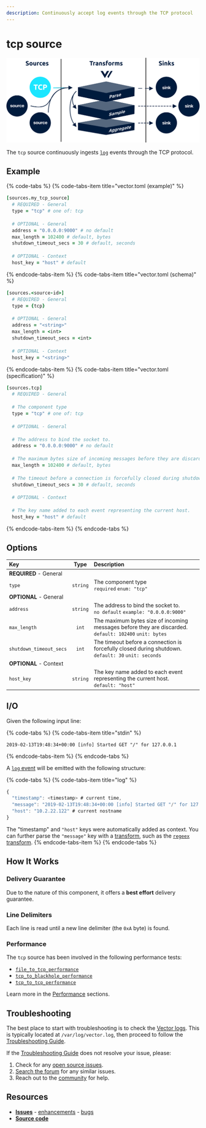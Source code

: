```yaml
---
description: Continuously accept log events through the TCP protocol
---
```


<!---
!!!WARNING!!!!

This file is autogenerated! Please do not manually edit this file.
Instead, please modify the contents of `dist/config/schema.toml`.
-->


# tcp source

![](../../../assets/tcp-source.svg)


The `tcp` source continuously ingests [`log`][log_event] events through the TCP protocol.

## Example

{% code-tabs %}
{% code-tabs-item title="vector.toml (example)" %}
```coffeescript
[sources.my_tcp_source]
  # REQUIRED - General
  type = "tcp" # one of: tcp

  # OPTIONAL - General
  address = "0.0.0.0:9000" # no default
  max_length = 102400 # default, bytes
  shutdown_timeout_secs = 30 # default, seconds

  # OPTIONAL - Context
  host_key = "host" # default
```
{% endcode-tabs-item %}
{% code-tabs-item title="vector.toml (schema)" %}
```coffeescript
[sources.<source-id>]
  # REQUIRED - General
  type = {tcp}

  # OPTIONAL - General
  address = "<string>"
  max_length = <int>
  shutdown_timeout_secs = <int>

  # OPTIONAL - Context
  host_key = "<string>"
```
{% endcode-tabs-item %}
{% code-tabs-item title="vector.toml (specification)" %}
```coffeescript
[sources.tcp]
  # REQUIRED - General

  # The component type
  type = "tcp" # one of: tcp

  # OPTIONAL - General

  # The address to bind the socket to.
  address = "0.0.0.0:9000" # no default

  # The maximum bytes size of incoming messages before they are discarded.
  max_length = 102400 # default, bytes

  # The timeout before a connection is forcefully closed during shutdown.
  shutdown_timeout_secs = 30 # default, seconds

  # OPTIONAL - Context

  # The key name added to each event representing the current host.
  host_key = "host" # default
```
{% endcode-tabs-item %}
{% endcode-tabs %}

## Options

| Key  | Type  | Description |
| :--- | :---: | :---------- |
| **REQUIRED** - General | | |
| `type` | `string` | The component type<br />`required` `enum: "tcp"` |
| **OPTIONAL** - General | | |
| `address` | `string` | The address to bind the socket to.<br />`no default` `example: "0.0.0.0:9000"` |
| `max_length` | `int` | The maximum bytes size of incoming messages before they are discarded.<br />`default: 102400` `unit: bytes` |
| `shutdown_timeout_secs` | `int` | The timeout before a connection is forcefully closed during shutdown.<br />`default: 30` `unit: seconds` |
| **OPTIONAL** - Context | | |
| `host_key` | `string` | The key name added to each event representing the current host.<br />`default: "host"` |

## I/O



Given the following input line:

{% code-tabs %}
{% code-tabs-item title="stdin" %}
```
2019-02-13T19:48:34+00:00 [info] Started GET "/" for 127.0.0.1
```
{% endcode-tabs-item %}
{% endcode-tabs %}

A [`log` event][log_event] will be emitted with the following structure:

{% code-tabs %}
{% code-tabs-item title="log" %}
```javascript
{
  "timestamp": <timestamp> # current time,
  "message": "2019-02-13T19:48:34+00:00 [info] Started GET "/" for 127.0.0.1",
  "host": "10.2.22.122" # current nostname
}
```

The "timestamp" and `"host"` keys were automatically added as context. You can further parse the `"message"` key with a [transform][transforms], such as the [`regeex` transform][regex_parser_transform].
{% endcode-tabs-item %}
{% endcode-tabs %}



## How It Works

### Delivery Guarantee

Due to the nature of this component, it offers a **best effort**
delivery guarantee.

### Line Delimiters

Each line is read until a new line delimiter (the `0xA` byte) is found.

### Performance

The `tcp` source has been involved in the following performance tests:

* [`file_to_tcp_performance`][file_to_tcp_performance_test]
* [`tcp_to_blackhole_performance`][tcp_to_blackhole_performance_test]
* [`tcp_to_tcp_performance`][tcp_to_tcp_performance_test]

Learn more in the [Performance][performance] sections.

## Troubleshooting

The best place to start with troubleshooting is to check the
[Vector logs][monitoring_logs]. This is typically located at
`/var/log/vector.log`, then proceed to follow the
[Troubleshooting Guide][troubleshooting].

If the [Troubleshooting Guide][troubleshooting] does not resolve your
issue, please:

1. Check for any [open source issues](https://github.com/timberio/vector/issues?q=is%3Aopen+is%3Aissue+label%3A%22Source%3A+tcp%22).
2. [Search the forum][search_forum] for any similar issues.
2. Reach out to the [community][community] for help.

## Resources

* [**Issues**](https://github.com/timberio/vector/issues?q=is%3Aopen+is%3Aissue+label%3A%22Source%3A+tcp%22) - [enhancements](https://github.com/timberio/vector/issues?q=is%3Aopen+is%3Aissue+label%3A%22Source%3A+tcp%22+label%3A%22Type%3A+Enhancement%22) - [bugs](https://github.com/timberio/vector/issues?q=is%3Aopen+is%3Aissue+label%3A%22Source%3A+tcp%22+label%3A%22Type%3A+Bug%22)
* [**Source code**](https://github.com/timberio/vector/tree/master/src/source/tcp.rs)


[log_event]: "../../../about/data-model.md#log"
[transforms]: "../../../usage/configuration/transforms"
[regex_parser_transform]: "../../../usage/configuration/transforms/regex_parser.md"
[file_to_tcp_performance_test]: "https://github.com/timberio/vector-test-harness/tree/master/cases/file_to_tcp_performance"
[tcp_to_blackhole_performance_test]: "https://github.com/timberio/vector-test-harness/tree/master/cases/tcp_to_blackhole_performance"
[tcp_to_tcp_performance_test]: "https://github.com/timberio/vector-test-harness/tree/master/cases/tcp_to_tcp_performance"
[performance]: "../../../performance.md"
[monitoring_logs]: "../../../administration/moonitoring.md#logs"
[troubleshooting]: "../../../usages/guides/troubleshooting.md"
[search_forum]: "https://forum.vectorproject.io/search?expanded=true"
[community]: "https://vectorproject.io/community"

